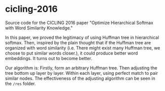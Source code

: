 # cicling-2016
Source code for the CICLING 2016 paper "Optimize Hierarchical Softmax with Word Similarity Knowledge."

In this paper, we proved the legitimacy of using Huffman tree in hierarchical softmax.  Then, inspired by the plain thought that if the Huffman tree are organized with word similarity (i.e. There might exist many Huffman tree, we choose to put similar words closer.), it could produce better word embeddings. It turns out to become better.

Our algorithm is: Firstly, form an arbitrary Huffman tree. Then adjusting the tree bottom up layer by layer. Within each layer, using perfect match to pair similar nodes.  The effectiveness of the adjusting algorithm can be seen in the `/res` folder.
